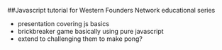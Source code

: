 ##Javascript tutorial for Western Founders Network educational series

* presentation covering js basics
* brickbreaker game basically using pure javascript
* extend to challenging them to make pong?
